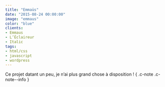 ```yaml
---
title: "Emmaüs"
date: "2015-08-24 00:00:00"
image: "emmaus"
color: "blue"
clients:
- Emmaus
- L’Éclaireur
- Italic
tags:
- html/css
- javascript
- wordpress
---
```


Ce projet datant un peu, je n’ai plus grand chose à disposition ! { .c-note .c-note--info }
